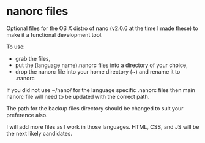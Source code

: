 # nanorc files
Optional files for the OS X distro of nano (v2.0.6 at the time I made these) to make it a functional development tool.

To use:
- grab the files, 
- put the (language name).nanorc files into a directory of your choice, 
- drop the nanorc file into your home directory (~) and rename it to .nanorc

If you did not use ~/nano/ for the language specific .nanorc files then main nanorc file will need to be updated with the correct path.

The path for the backup files directory should be changed to suit your preference also.



I will add more files as I work in those languages.  HTML, CSS, and JS will be the next likely candidates.

